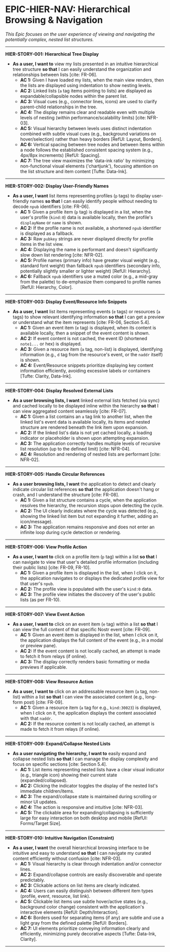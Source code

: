 # EPIC-HIER-NAV: Hierarchical Browsing & Navigation

*This Epic focuses on the user experience of viewing and navigating the potentially complex, nested list structures.*

---

**HIER-STORY-001: Hierarchical Tree Display**

* **As a user, I want to** view my lists presented in an intuitive hierarchical tree structure **so that** I can easily understand the organization and relationships between lists [cite: FR-06].
    * **AC 1:** Given I have loaded my lists, when the main view renders, then the lists are displayed using indentation to show nesting levels.
    * **AC 2:** Linked lists (`a` tag items pointing to lists) are displayed as expandable/collapsible nodes within the parent list.
    * **AC 3:** Visual cues (e.g., connector lines, icons) are used to clarify parent-child relationships in the tree.
    * **AC 4:** The display remains clear and readable even with multiple levels of nesting (within performance/scalability limits) [cite: NFR-03].
    * **AC 5:** Visual hierarchy between levels uses distinct indentation combined with subtle visual cues (e.g., background variations on hover/selection) rather than heavy borders [RefUI: Layout, Borders].
    * **AC 6:** Vertical spacing between tree nodes and between items within a node follows the established consistent spacing system (e.g., 4px/8px increments) [RefUI: Spacing].
    * **AC 7:** The tree view maximizes the 'data-ink ratio' by minimizing non-functional visual elements ('chartjunk'), focusing attention on the list structure and item content [Tufte: Data-Ink].

---

**HIER-STORY-002: Display User-Friendly Names**

* **As a user, I want** list items representing profiles (`p` tags) to display user-friendly names **so that** I can easily identify people without needing to decode `npub` identifiers [cite: FR-06].
    * **AC 1:** Given a profile item (`p` tag) is displayed in a list, when the user's profile (`kind:0`) data is available locally, then the profile's `displayName` or `name` is shown.
    * **AC 2:** If the profile name is not available, a shortened `npub` identifier is displayed as a fallback.
    * **AC 3:** Raw `pubkey` strings are never displayed directly for profile items in the list view.
    * **AC 4:** Displaying the name is performant and doesn't significantly slow down list rendering [cite: NFR-02].
    * **AC 5:** Profile names (primary info) have greater visual weight (e.g., standard font weight) than fallback `npub` identifiers (secondary info, potentially slightly smaller or lighter weight) [RefUI: Hierarchy].
    * **AC 6:** Fallback `npub` identifiers use a muted color (e.g., a mid-gray from the palette) to de-emphasize them compared to profile names [RefUI: Hierarchy, Color].

---

**HIER-STORY-003: Display Event/Resource Info Snippets**

* **As a user, I want** list items representing events (`e` tags) or resources (`a` tags) to show relevant identifying information **so that** I can get a preview or understand what the item represents [cite: FR-06, Section 5.4].
    * **AC 1:** Given an event item (`e` tag) is displayed, when its content is available locally, then a snippet of the event content is shown.
    * **AC 2:** If event content is not cached, the event ID (shortened `note1...` or hex) is displayed.
    * **AC 3:** Given a resource item (`a` tag, non-list) is displayed, identifying information (e.g., `d` tag from the resource's event, or the `naddr` itself) is shown.
    * **AC 4:** Event/Resource snippets prioritize displaying key content information efficiently, avoiding excessive labels or containers [Tufte: Clarity, Data-Ink].

---

**HIER-STORY-004: Display Resolved External Lists**

* **As a user browsing lists, I want** linked external lists fetched (via sync) and cached locally to be displayed inline within the hierarchy **so that** I can view aggregated content seamlessly [cite: FR-07].
    * **AC 1:** Given a list contains an `a` tag link to another list, when the linked list's event data is available locally, its items and nested structure are rendered beneath the link item upon expansion.
    * **AC 2:** If the linked list's data is not yet cached locally, a loading indicator or placeholder is shown upon attempting expansion.
    * **AC 3:** The application correctly handles multiple levels of recursive list resolution (up to the defined limit) [cite: NFR-04].
    * **AC 4:** Resolution and rendering of nested lists are performant [cite: NFR-02].

---

**HIER-STORY-005: Handle Circular References**

* **As a user browsing lists, I want** the application to detect and clearly indicate circular list references **so that** the application doesn't hang or crash, and I understand the structure [cite: FR-08].
    * **AC 1:** Given a list structure contains a cycle, when the application resolves the hierarchy, the recursion stops upon detecting the cycle.
    * **AC 2:** The UI clearly indicates where the cycle was detected (e.g., showing the linked list item but not expanding it further, adding an icon/message).
    * **AC 3:** The application remains responsive and does not enter an infinite loop during cycle detection or rendering.

---

**HIER-STORY-006: View Profile Action**

* **As a user, I want to** click on a profile item (`p` tag) within a list **so that** I can navigate to view that user's detailed profile information (including their public lists) [cite: FR-09, FR-10].
    * **AC 1:** Given a profile item is displayed in the list, when I click on it, the application navigates to or displays the dedicated profile view for that user's `npub`.
    * **AC 2:** The profile view is populated with the user's `kind:0` data.
    * **AC 3:** The profile view initiates the discovery of the user's public lists (as per FR-10).

---

**HIER-STORY-007: View Event Action**

* **As a user, I want to** click on an event item (`e` tag) within a list **so that** I can view the full content of that specific Nostr event [cite: FR-09].
    * **AC 1:** Given an event item is displayed in the list, when I click on it, the application displays the full content of the event (e.g., in a modal or preview pane).
    * **AC 2:** If the event content is not locally cached, an attempt is made to fetch it from relays (if online).
    * **AC 3:** The display correctly renders basic formatting or media previews if applicable.

---

**HIER-STORY-008: View Resource Action**

* **As a user, I want to** click on an addressable resource item (`a` tag, non-list) within a list **so that** I can view the associated content (e.g., long-form post) [cite: FR-09].
    * **AC 1:** Given a resource item (`a` tag for e.g., `kind:30023`) is displayed, when I click on it, the application displays the content associated with that `naddr`.
    * **AC 2:** If the resource content is not locally cached, an attempt is made to fetch it from relays (if online).

---

**HIER-STORY-009: Expand/Collapse Nested Lists**

* **As a user navigating the hierarchy, I want to** easily expand and collapse nested lists **so that** I can manage the display complexity and focus on specific sections [cite: Section 5.4].
    * **AC 1:** List items representing nested lists have a clear visual indicator (e.g., triangle icon) showing their current state (expanded/collapsed).
    * **AC 2:** Clicking the indicator toggles the display of the nested list's immediate children/items.
    * **AC 3:** The expand/collapse state is maintained during scrolling or minor UI updates.
    * **AC 4:** The action is responsive and intuitive [cite: NFR-03].
    * **AC 5:** The clickable area for expanding/collapsing is sufficiently large for easy interaction on both desktop and mobile [RefUI: Forms/Target Size].

---

**HIER-STORY-010: Intuitive Navigation (Constraint)**

* **As a user, I want** the overall hierarchical browsing interface to be intuitive and easy to understand **so that** I can navigate my curated content efficiently without confusion [cite: NFR-03].
    * **AC 1:** Visual hierarchy is clear through indentation and/or connector lines.
    * **AC 2:** Expand/collapse controls are easily discoverable and operate predictably.
    * **AC 3:** Clickable actions on list items are clearly indicated.
    * **AC 4:** Users can easily distinguish between different item types (profile, event, resource, list link).
    * **AC 5:** Clickable list items use subtle hover/active states (e.g., background color change) consistent with the application's interactive elements [RefUI: Depth/Interaction].
    * **AC 6:** Borders used for separating items (if any) are subtle and use a light gray from the defined palette [RefUI: Borders].
    * **AC 7:** UI elements prioritize conveying information clearly and efficiently, minimizing purely decorative aspects [Tufte: Data-Ink, Clarity].

---

